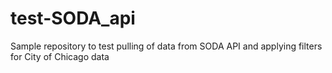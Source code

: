 test-SODA_api
=============

Sample repository to test pulling of data from SODA API and applying filters for City of Chicago data
